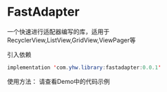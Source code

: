 # FastAdapter
一个快速进行适配器编写的库，适用于RecyclerView,ListView,GridView,ViewPager等

引入依赖

```java
implementation 'com.yhw.library:fastadapter:0.0.1'
```

使用方法：
请查看Demo中的代码示例
